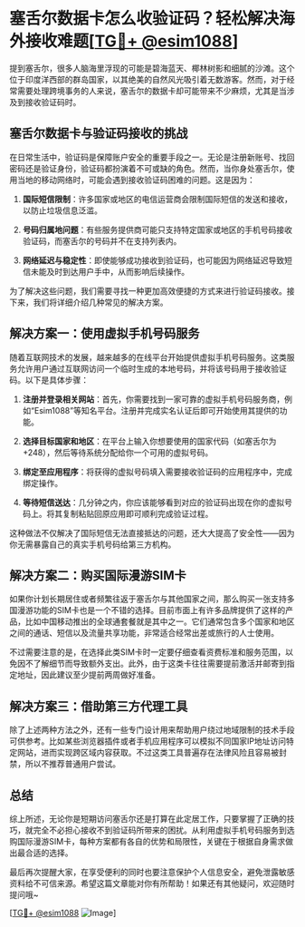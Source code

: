 # 塞舌尔数据卡怎么收验证码？轻松解决海外接收难题[[TG💪+ @esim1088](https://t.me/s/esim1088)]

提到塞舌尔，很多人脑海里浮现的可能是碧海蓝天、椰林树影和细腻的沙滩。这个位于印度洋西部的群岛国家，以其绝美的自然风光吸引着无数游客。然而，对于经常需要处理跨境事务的人来说，塞舌尔的数据卡却可能带来不少麻烦，尤其是当涉及到接收验证码时。

## 塞舌尔数据卡与验证码接收的挑战

在日常生活中，验证码是保障账户安全的重要手段之一。无论是注册新账号、找回密码还是验证身份，验证码都扮演着不可或缺的角色。然而，当你身处塞舌尔，使用当地的移动网络时，可能会遇到接收验证码困难的问题。这是因为：

1. **国际短信限制**：许多国家或地区的电信运营商会限制国际短信的发送和接收，以防止垃圾信息泛滥。
   
2. **号码归属地问题**：有些服务提供商可能只支持特定国家或地区的手机号码接收验证码，而塞舌尔的号码并不在支持列表内。

3. **网络延迟与稳定性**：即使能够成功接收到验证码，也可能因为网络延迟导致短信未能及时到达用户手中，从而影响后续操作。

为了解决这些问题，我们需要寻找一种更加高效便捷的方式来进行验证码接收。接下来，我们将详细介绍几种常见的解决方案。

## 解决方案一：使用虚拟手机号码服务

随着互联网技术的发展，越来越多的在线平台开始提供虚拟手机号码服务。这类服务允许用户通过互联网访问一个临时生成的本地号码，并将该号码用于接收验证码。以下是具体步骤：

1. **注册并登录相关网站**：首先，你需要找到一家可靠的虚拟手机号码服务商，例如“Esim1088”等知名平台。注册并完成实名认证后即可开始使用其提供的功能。

2. **选择目标国家和地区**：在平台上输入你想要使用的国家代码（如塞舌尔为+248），然后等待系统分配给你一个可用的虚拟号码。

3. **绑定至应用程序**：将获得的虚拟号码填入需要接收验证码的应用程序中，完成绑定操作。

4. **等待短信送达**：几分钟之内，你应该能够看到对应的验证码出现在你的虚拟号码上。将其复制粘贴回原应用即可顺利完成验证过程。

这种做法不仅解决了国际短信无法直接抵达的问题，还大大提高了安全性——因为你无需暴露自己的真实手机号码给第三方机构。

## 解决方案二：购买国际漫游SIM卡

如果你计划长期居住或者频繁往返于塞舌尔与其他国家之间，那么购买一张支持多国漫游功能的SIM卡也是一个不错的选择。目前市面上有许多品牌提供了这样的产品，比如中国移动推出的全球通套餐就是其中之一。它们通常包含多个国家和地区之间的通话、短信以及流量共享功能，非常适合经常出差或旅行的人士使用。

不过需要注意的是，在选择此类SIM卡时一定要仔细查看资费标准和服务范围，以免因不了解细节而导致额外支出。此外，由于这类卡往往需要提前激活并邮寄到指定地址，因此建议至少提前两周做好准备。

## 解决方案三：借助第三方代理工具

除了上述两种方法之外，还有一些专门设计用来帮助用户绕过地域限制的技术手段可供参考。比如某些浏览器插件或者手机应用程序可以模拟不同国家IP地址访问特定网站，进而实现跨区域内容获取。不过这类工具普遍存在法律风险且容易被封禁，所以不推荐普通用户尝试。

## 总结

综上所述，无论你是短期访问塞舌尔还是打算在此定居工作，只要掌握了正确的技巧，就完全不必担心接收不到验证码所带来的困扰。从利用虚拟手机号码服务到选购国际漫游SIM卡，每种方案都有各自的优势和局限性，关键在于根据自身需求做出最合适的选择。

最后再次提醒大家，在享受便利的同时也要注意保护个人信息安全，避免泄露敏感资料给不可信来源。希望这篇文章能对你有所帮助！如果还有其他疑问，欢迎随时提问哦~

[[TG💪+ @esim1088](https://t.me/s/esim1088) ![Image](https://i.postimg.cc/4NQfJmqS/Snipaste-2025-05-13-00-14-12.png)]